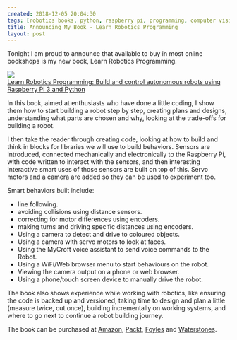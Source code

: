 ```yaml
---
created: 2018-12-05 20:04:30
tags: [robotics books, python, raspberry pi, programming, computer vision, mycroft, learn robotics programming, robotics at home]
title: Announcing My Book - Learn Robotics Programming
layout: post
---
```

Tonight I am proud to announce that available to buy in most online bookshops is my new book, Learn Robotics Programming.

<a href="https://www.amazon.co.uk/Learn-Robotics-Programming-autonomous-Raspberry/dp/1789340748/ref=as_li_ss_il?_encoding=UTF8&qid=&sr=&linkCode=li2&tag=orionrobots-21&linkId=03978cd53f240b428cc4ab5f07c621f5&language=en_GB" target="_blank"><img border="0" src="//ws-eu.amazon-adsystem.com/widgets/q?_encoding=UTF8&ASIN=1789340748&Format=_SL160_&ID=AsinImage&MarketPlace=GB&ServiceVersion=20070822&WS=1&tag=orionrobots-21&language=en_GB" ></a><img src="https://ir-uk.amazon-adsystem.com/e/ir?t=orionrobots-21&language=en_GB&l=li2&o=2&a=1789340748" width="1" height="1" border="0" alt="" style="border:none !important; margin:0px !important;" /><br />
[Learn Robotics Programming: Build and control autonomous robots using Raspberry Pi 3 and Python](https://amzn.to/2RA5u43)

In this book, aimed at enthusiasts who have done a little coding, I show them how to start building a robot step by step, creating plans and designs, understanding what parts are chosen and why, looking at the trade-offs for building a robot.

I then take the reader through creating code, looking at how to build and think in blocks for libraries we will use to build behaviors. Sensors are introduced, connected mechanically and electronically to the Raspberry Pi, with code written to interact with the sensors, and then interesting interactive smart uses of those sensors are built on top of this. Servo motors and a camera are added so they can be used to experiment too.

Smart behaviors built include:

* line following.
* avoiding collisions using distance sensors.
* correcting for motor differences using encoders.
* making turns and driving specific distances using encoders.
* Using a camera to detect and drive to coloured objects.
* Using a camera with servo motors to look at faces.
* Using the MyCroft voice assistant to send voice commands to the Robot.
* Using a WiFi/Web browser menu to start behaviours on the robot.
* Viewing the camera output on a phone or web browser.
* Using a phone/touch screen device to manually drive the robot.

The book also shows experience while working with robotics, like ensuring the code is backed up and versioned, taking time to design and plan a little (measure twice, cut once), building incrementally on working systems, and where to go next to continue a robot building journey.

The book can be purchased at [Amazon](https://amzn.to/2RA5u43), [Packt](https://www.packtpub.com/hardware-and-creative/learn-robotics-programming), [Foyles](https://www.foyles.co.uk/witem/computing-it/learn-robotics-programming-build-and-co,danny-staple-9781789340747) and [Waterstones](https://www.waterstones.com/book/learn-robotics-programming/danny-staple/9781789340747).
